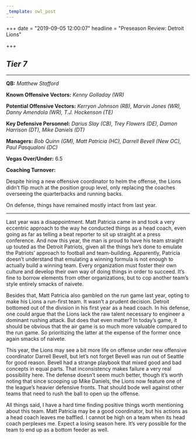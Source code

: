 ```yaml
---
_template: owl_post
---
```



+++
date = "2019-09-05 12:00:07"
headline = "Preseason Review: Detroit Lions"

+++
## **_Tier 7_**

***

**QB:** _Matthew Stafford_

**Known Offensive Vectors:** _Kenny Golladay (WR)_

**Potential Offensive Vectors:** _Kerryon Johnson (RB), Marvin Jones (WR), Danny Amendola (WR), T.J. Hockenson (TE)_

**Key Defensive Personnel:** _Darius Slay (CB), Trey Flowers (DE), Damon Harrison (DT), Mike Daniels (DT)_

**Managers:** _Bob Quinn (GM), Matt Patricia (HC), Darrell Bevell (New OC), Paul Pasqualoni (DC)_

**Vegas Over/Under:** 6.5

**Coaching Turnover:**

Despite hiring a new offensive coordinator to helm the offense, the Lions didn’t flip much at the position group level, only replacing the coaches overseeing the quarterbacks and running backs.

On defense, things have remained mostly intact from last year.

***

Last year was a disappointment. Matt Patricia came in and took a very eccentric approach to the way he conducted things as a head coach, even going as far as telling a beat reporter to sit up straight at a press conference. And now this year, the man is proud to have his team straight up touted as the Detroit Patriots, given all the things he’s done to emulate the Patriots’ approach to football and team-building. Apparently, Patricia doesn’t understand that emulating a winning formula is not enough to actually build a winning team. Every organization must foster their own culture and develop their own way of doing things in order to succeed. It’s fine to borrow elements from other organizations, but to cop another team’s style entirely smacks of naivete.

Besides that, Matt Patricia also gambled on the run game last year, opting to make his Lions a run-first team. It wasn’t a prudent decision. Detroit bottomed out of the division in his first year as a head coach. In his defense, one could argue that the Lions lack the raw talent necessary to engineer a dominant rushing attack. But does that even matter? In today’s game, it should be obvious that the air game is so much more valuable compared to the run game. So prioritizing the latter at the expense of the former once again smacks of naivete.

This year, the Lions may see a bit more life on offense under new offensive coordinator Darrell Bevell, but let’s not forget Bevell was run out of Seattle for good reason. Bevell had a strange playbook that mixed good and bad concepts in equal parts. That inconsistency makes failure a very real possibility here. The defense doesn’t seem much better, though it’s worth noting that since scooping up Mike Daniels, the Lions now feature one of the league’s heavier defensive fronts. That should bode well against other teams that need to rush the ball to open up the offense.

All things said, I have a hard time finding positive things worth mentioning about this team. Matt Patricia may be a good coordinator, but his actions as a head coach leaves me baffled. I cannot be high on a team when its head coach perplexes me. Expect a losing season here. It’s very possible for the team to end up as a bottom feeder as well.

